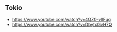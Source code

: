 ## Tokio
- https://www.youtube.com/watch?v=4QZ0-vIIFug
- https://www.youtube.com/watch?v=Dbytx0ivH7Q
